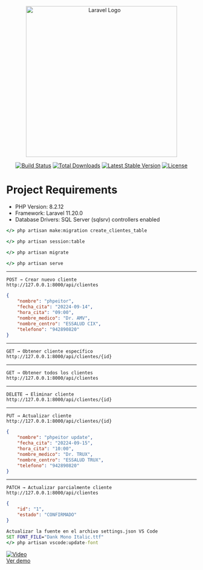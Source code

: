 <p align="center"><a href="https://laravel.com" target="_blank"><img src="https://raw.githubusercontent.com/laravel/art/master/logo-lockup/5%20SVG/2%20CMYK/1%20Full%20Color/laravel-logolockup-cmyk-red.svg" width="400" alt="Laravel Logo"></a></p>

<p align="center">
<a href="https://github.com/laravel/framework/actions"><img src="https://github.com/laravel/framework/workflows/tests/badge.svg" alt="Build Status"></a>
<a href="https://packagist.org/packages/laravel/framework"><img src="https://img.shields.io/packagist/dt/laravel/framework" alt="Total Downloads"></a>
<a href="https://packagist.org/packages/laravel/framework"><img src="https://img.shields.io/packagist/v/laravel/framework" alt="Latest Stable Version"></a>
<a href="https://packagist.org/packages/laravel/framework"><img src="https://img.shields.io/packagist/l/laravel/framework" alt="License"></a>
</p>

# Project Requirements
- PHP Version: 8.2.12
- Framework: Laravel 11.20.0
- Database Drivers: SQL Server (sqlsrv) controllers enabled
```cmd
</> php artisan make:migration create_clientes_table
```
```cmd
</> php artisan session:table
```
```cmd
</> php artisan migrate
```
```cmd
</> php artisan serve  
```
---
    POST → Crear nuevo cliente
    http://127.0.0.1:8000/api/clientes
```json
{
    "nombre": "phpeitor",
    "fecha_cita": "20224-09-14",
    "hora_cita": "09:00",
    "nombre_medico": "Dr. AMV",
    "nombre_centro": "ESSALUD CIX",
    "telefono": "942890820"
}
```
---
    GET → Obtener cliente específico
    http://127.0.0.1:8000/api/clientes/{id}
---
    GET → Obtener todos los clientes
    http://127.0.0.1:8000/api/clientes
---
    DELETE → Eliminar cliente
    http://127.0.0.1:8000/api/clientes/{id}
---
    PUT → Actualizar cliente
    http://127.0.0.1:8000/api/clientes/{id}
```json
{
    "nombre": "phpeitor update",
    "fecha_cita": "20224-09-15",
    "hora_cita": "10:00",
    "nombre_medico": "Dr. TRUX",
    "nombre_centro": "ESSALUD TRUX",
    "telefono": "942890820"
}
```
---
    PATCH → Actualizar parcialmente cliente
    http://127.0.0.1:8000/api/clientes
```json
{
    "id": "1",
    "estado": "CONFIRMADO"
}
```
```cmd
Actualizar la fuente en el archivo settings.json VS Code
SET FONT_FILE="Dank Mono Italic.ttf"
</> php artisan vscode:update-font
```
[![Video](https://img.youtube.com/vi/qgyMLh8dh5g/0.jpg)](https://www.youtube.com/watch?v=qgyMLh8dh5g)  
[Ver demo](https://www.youtube.com/watch?v=qgyMLh8dh5g)
